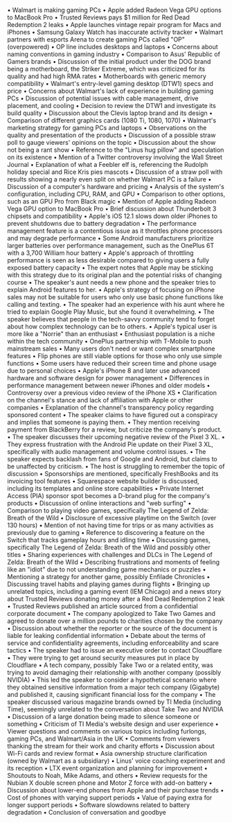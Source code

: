 • Walmart is making gaming PCs
• Apple added Radeon Vega GPU options to MacBook Pro
• Trusted Reviews pays $1 million for Red Dead Redemption 2 leaks
• Apple launches vintage repair program for Macs and iPhones
• Samsung Galaxy Watch has inaccurate activity tracker
• Walmart partners with esports Arena to create gaming PCs called "OP" (overpowered)
• OP line includes desktops and laptops
• Concerns about naming conventions in gaming industry
• Comparison to Asus' Republic of Gamers brands
• Discussion of the initial product under the DOG brand being a motherboard, the Striker Extreme, which was criticized for its quality and had high RMA rates
• Motherboards with generic memory compatibility
• Walmart's entry-level gaming desktop (DTW1) specs and price
• Concerns about Walmart's lack of experience in building gaming PCs
• Discussion of potential issues with cable management, drive placement, and cooling
• Decision to review the DTW1 and investigate its build quality
• Discussion about the Clevis laptop brand and its design
• Comparison of different graphics cards (1080 Ti, 1080, 1070)
• Walmart's marketing strategy for gaming PCs and laptops
• Observations on the quality and presentation of the products
• Discussion of a possible straw poll to gauge viewers' opinions on the topic
• Discussion about the show not being a rant show
• Reference to the "Linus hug pillow" and speculation on its existence
• Mention of a Twitter controversy involving the Wall Street Journal
• Explanation of what a Feebler elf is, referencing the Rudolph holiday special and Rice Kris pies mascots
• Discussion of a straw poll with results showing a nearly even split on whether Walmart PC is a failure
• Discussion of a computer's hardware and pricing
• Analysis of the system's configuration, including CPU, RAM, and GPU
• Comparison to other options, such as an GPU Pro from Black magic
• Mention of Apple adding Radeon Vega GPU option to MacBook Pro
• Brief discussion about Thunderbolt 3 chipsets and compatibility
• Apple's iOS 12.1 slows down older iPhones to prevent shutdowns due to battery degradation
• The performance management feature is a contentious issue as it throttles phone processors and may degrade performance
• Some Android manufacturers prioritize larger batteries over performance management, such as the OnePlus 6T with a 3,700 William hour battery
• Apple's approach of throttling performance is seen as less desirable compared to giving users a fully exposed battery capacity
• The expert notes that Apple may be sticking with this strategy due to its original plan and the potential risks of changing course
• The speaker's aunt needs a new phone and the speaker tries to explain Android features to her.
• Apple's strategy of focusing on iPhone sales may not be suitable for users who only use basic phone functions like calling and texting.
• The speaker had an experience with his aunt where he tried to explain Google Play Music, but she found it overwhelming.
• The speaker believes that people in the tech-savvy community tend to forget about how complex technology can be to others.
• Apple's typical user is more like a "Norrie" than an enthusiast
• Enthusiast population is a niche within the tech community
• OnePlus partnership with T-Mobile to push mainstream sales
• Many users don't need or want complex smartphone features
• Flip phones are still viable options for those who only use simple functions
• Some users have reduced their screen time and phone usage due to personal choices
• Apple's iPhone 8 and later use advanced hardware and software design for power management
• Differences in performance management between newer iPhones and older models
• Controversy over a previous video review of the iPhone XS
• Clarification on the channel's stance and lack of affiliation with Apple or other companies
• Explanation of the channel's transparency policy regarding sponsored content
• The speaker claims to have figured out a conspiracy and implies that someone is paying them.
• They mention receiving payment from BlackBerry for a review, but criticize the company's product.
• The speaker discusses their upcoming negative review of the Pixel 3 XL.
• They express frustration with the Android Pie update on their Pixel 3 XL, specifically with audio management and volume control issues.
• The speaker expects backlash from fans of Google and Android, but claims to be unaffected by criticism.
• The host is struggling to remember the topic of discussion
• Sponsorships are mentioned, specifically FreshBooks and its invoicing tool features
• Squarespace website builder is discussed, including its templates and online store capabilities
• Private Internet Access (PIA) sponsor spot becomes a D-brand plug for the company's products
• Discussion of online interactions and "web surfing"
• Comparison to playing video games, specifically The Legend of Zelda: Breath of the Wild
• Disclosure of excessive playtime on the Switch (over 130 hours)
• Mention of not having time for trips or as many activities as previously due to gaming
• Reference to discovering a feature on the Switch that tracks gameplay hours and idling time
• Discussing games, specifically The Legend of Zelda: Breath of the Wild and possibly other titles
• Sharing experiences with challenges and DLCs in The Legend of Zelda: Breath of the Wild
• Describing frustrations and moments of feeling like an "idiot" due to not understanding game mechanics or puzzles
• Mentioning a strategy for another game, possibly Enfilade Chronicles
• Discussing travel habits and playing games during flights
• Bringing up unrelated topics, including a gaming event (IEM Chicago) and a news story about Trusted Reviews donating money after a Red Dead Redemption 2 leak
• Trusted Reviews published an article sourced from a confidential corporate document
• The company apologized to Take Two Games and agreed to donate over a million pounds to charities chosen by the company
• Discussion about whether the reporter or the source of the document is liable for leaking confidential information
• Debate about the terms of service and confidentiality agreements, including enforceability and scare tactics
• The speaker had to issue an executive order to contact Cloudflare
• They were trying to get around security measures put in place by Cloudflare
• A tech company, possibly Take Two or a related entity, was trying to avoid damaging their relationship with another company (possibly NVIDIA)
• This led the speaker to consider a hypothetical scenario where they obtained sensitive information from a major tech company (Gigabyte) and published it, causing significant financial loss for the company
• The speaker discussed various magazine brands owned by TI Media (including Time), seemingly unrelated to the conversation about Take Two and NVIDIA
• Discussion of a large donation being made to silence someone or something
• Criticism of TI Media's website design and user experience
• Viewer questions and comments on various topics including furlongs, gaming PCs, and Walmart/Asia in the UK
• Comments from viewers thanking the stream for their work and charity efforts
• Discussion about Wi-Fi cards and review format
• Asia ownership structure clarification (owned by Walmart as a subsidiary)
• Linus' voice coaching experiment and its reception
• LTX event organization and planning for improvement
• Shoutouts to Noah, Mike Adams, and others
• Review requests for the Nubian X double screen phone and Motor Z force with add-on battery
• Discussion about lower-end phones from Apple and their purchase trends
• Cost of phones with varying support periods
• Value of paying extra for longer support periods
• Software slowdowns related to battery degradation
• Conclusion of conversation and goodbye